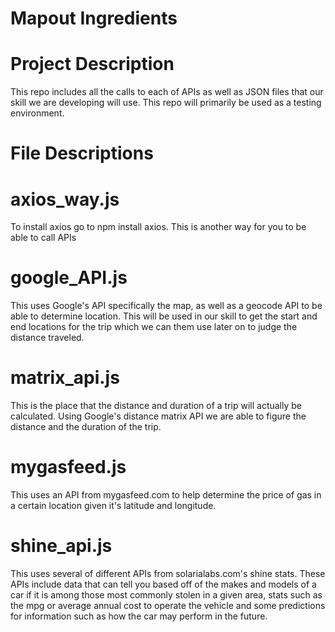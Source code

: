 # Mapout Ingredients

# Project Description
This repo includes all the calls to each of APIs as well as JSON files that our skill we are developing will use. This repo will primarily be used as a testing environment.


# File Descriptions

# axios_way.js 
To install axios go to npm install axios. This is another way for you to be able to call APIs 

# google_API.js 
This uses Google's API specifically the map, as well as a geocode API to be able to determine location. This will be used in our skill to get the start and end locations for the trip which we can them use later on to judge the distance traveled.

# matrix_api.js 
This is the place that the distance and duration of a trip will actually be calculated. Using Google's distance matrix API we are able to figure the distance and the duration of the trip.

# mygasfeed.js 
This uses an API from mygasfeed.com to help determine the price of gas in a certain location given it's latitude and longitude.

# shine_api.js 
This uses several of different APIs from solarialabs.com's shine stats. These APIs include data that can tell you based off of the makes and models of a car if it is among those most commonly stolen in a given area, stats such as the mpg or average annual cost to operate the vehicle and some predictions for information such as how the car may perform in the future.

